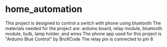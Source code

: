 # home_automation
This project is designed to control a switch with phone using bluetooth
The materials needed for the project are: arduino board, relay module, bluetooth module, bulb, lamp holder, and wires
The phone app used for this project is "Arduino Blue Control" by BroXCode
The relay pin is connected to pin 8

